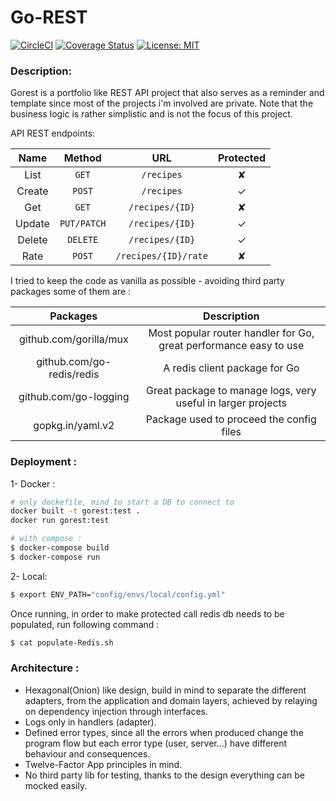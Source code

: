# Go-REST
[![CircleCI](https://circleci.com/gh/rnov/Go-REST/tree/master.svg?style=svg)](https://circleci.com/gh/rnov/Go-REST/tree/master)
[![Coverage Status](https://coveralls.io/repos/github/rnov/Go-REST/badge.svg?branch=master)](https://coveralls.io/github/rnov/Go-REST?branch=master)
[![License: MIT](https://img.shields.io/badge/License-MIT-blue.svg)](https://opensource.org/licenses/MIT)
### Description:

Gorest is a portfolio like REST API project that also serves as a reminder and template since most of the projects i'm involved are private.
Note that the business logic is rather simplistic and is not the focus of this project.

API REST endpoints:

| Name   | Method       | URL                   | Protected |
| :---:    | :---:      | :---:                 | :---:       |
| List   | `GET`        | `/recipes`             | ✘         |
| Create | `POST`       | `/recipes`             | ✓         |
| Get    | `GET`        | `/recipes/{ID}`        | ✘         |
| Update | `PUT/PATCH`  | `/recipes/{ID}`        | ✓         |
| Delete | `DELETE`     | `/recipes/{ID}`        | ✓         |
| Rate   | `POST`       | `/recipes/{ID}/rate`   | ✘         |


I tried to keep the code as vanilla as possible - avoiding third party packages some of them are :

| Packages |Description
|:--------:|:-----------------------------------:|
|github.com/gorilla/mux| Most popular router handler for Go, great performance easy to use |
|github.com/go-redis/redis| A redis client package for Go |
|github.com/go-logging| Great package to manage logs, very useful in larger projects |
|gopkg.in/yaml.v2| Package used to proceed the config files |


### Deployment :

1- Docker :
```sh
# only dockefile, mind to start a DB to connect to
docker built -t gorest:test .
docker run gorest:test

# with compose :
$ docker-compose build
$ docker-compose run
```

2- Local:

```sh
$ export ENV_PATH="config/envs/local/config.yml"
```

Once running, in order to make protected call redis db needs to be populated, run following command :
```sh
$ cat populate-Redis.sh
```

### Architecture :

* Hexagonal(Onion) like design, build in mind to separate the different adapters, from the application and domain
  layers, achieved by relaying on dependency injection through interfaces.
* Logs only in handlers (adapter).
* Defined error types, since all the errors when produced change the program flow but each error type (user, server...)
    have different behaviour and consequences.
* Twelve-Factor App principles in mind.
* No third party lib for testing, thanks to the design everything can be mocked easily.
